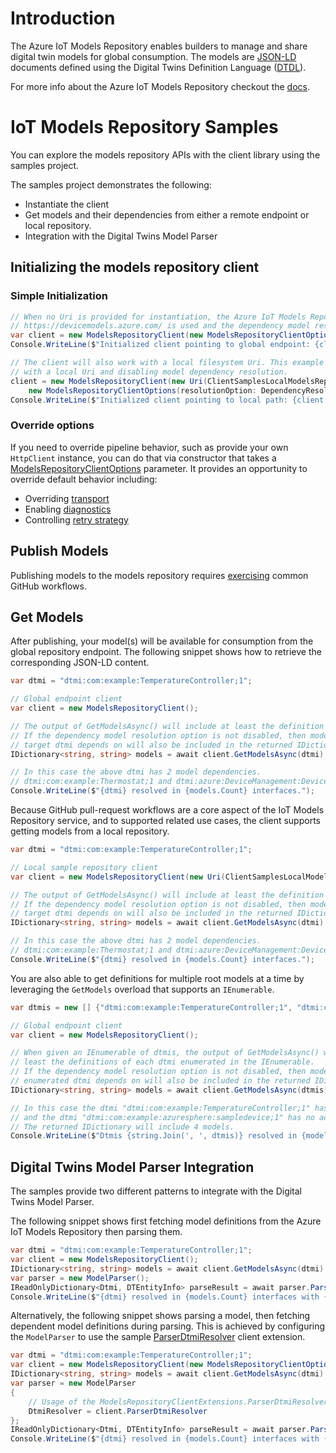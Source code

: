 # Introduction

The Azure IoT Models Repository enables builders to manage and share digital twin models for global consumption. The models are [JSON-LD][json_ld_reference] documents defined using the Digital Twins Definition Language ([DTDL][dtdlv2_reference]).

For more info about the Azure IoT Models Repository checkout the [docs][modelsrepository_msdocs].

# IoT Models Repository Samples

You can explore the models repository APIs with the client library using the samples project.

The samples project demonstrates the following:

- Instantiate the client
- Get models and their dependencies from either a remote endpoint or local repository.
- Integration with the Digital Twins Model Parser

## Initializing the models repository client

### Simple Initialization

```C# Snippet:IoTModelsRepositorySamplesCreateServiceClientSimpleWithGlobalEndpoint
// When no Uri is provided for instantiation, the Azure IoT Models Repository global endpoint
// https://devicemodels.azure.com/ is used and the dependency model resolution option is set to TryFromExpanded.
var client = new ModelsRepositoryClient(new ModelsRepositoryClientOptions());
Console.WriteLine($"Initialized client pointing to global endpoint: {client.RepositoryUri}");
```

```C# Snippet:IoTModelsRepositorySamplesCreateServiceClientSimpleWithLocalRepository
// The client will also work with a local filesystem Uri. This example shows initalization
// with a local Uri and disabling model dependency resolution.
client = new ModelsRepositoryClient(new Uri(ClientSamplesLocalModelsRepository),
    new ModelsRepositoryClientOptions(resolutionOption: DependencyResolutionOption.Disabled));
Console.WriteLine($"Initialized client pointing to local path: {client.RepositoryUri}");
```

### Override options

If you need to override pipeline behavior, such as provide your own `HttpClient` instance, you can do that via constructor that takes a [ModelsRepositoryClientOptions][modelsrepository_clientoptions] parameter.
It provides an opportunity to override default behavior including:

- Overriding [transport][azure_core_transport]
- Enabling [diagnostics][azure_core_diagnostics]
- Controlling [retry strategy](https://github.com/Azure/azure-sdk-for-net/blob/master/sdk/core/Azure.Core/samples/Configuration.md)

## Publish Models

Publishing models to the models repository requires [exercising][modelsrepository_publish_msdocs] common GitHub workflows.

## Get Models

After publishing, your model(s) will be available for consumption from the global repository endpoint. The following snippet shows how to retrieve the corresponding JSON-LD content.

```C# Snippet:IoTModelsRepositorySamplesGetModelsFromGlobalRepoAsync
var dtmi = "dtmi:com:example:TemperatureController;1";

// Global endpoint client
var client = new ModelsRepositoryClient();

// The output of GetModelsAsync() will include at least the definition for the target dtmi.
// If the dependency model resolution option is not disabled, then models in which the
// target dtmi depends on will also be included in the returned IDictionary<string, string>.
IDictionary<string, string> models = await client.GetModelsAsync(dtmi).ConfigureAwait(false);

// In this case the above dtmi has 2 model dependencies.
// dtmi:com:example:Thermostat;1 and dtmi:azure:DeviceManagement:DeviceInformation;1
Console.WriteLine($"{dtmi} resolved in {models.Count} interfaces.");
```

Because GitHub pull-request workflows are a core aspect of the IoT Models Repository service, and to supported related use cases, the client supports getting models from a local repository.

```C# Snippet:IoTModelsRepositorySamplesGetModelsFromLocalRepoAsync
var dtmi = "dtmi:com:example:TemperatureController;1";

// Local sample repository client
var client = new ModelsRepositoryClient(new Uri(ClientSamplesLocalModelsRepository));

// The output of GetModelsAsync() will include at least the definition for the target dtmi.
// If the dependency model resolution option is not disabled, then models in which the
// target dtmi depends on will also be included in the returned IDictionary<string, string>.
IDictionary<string, string> models = await client.GetModelsAsync(dtmi).ConfigureAwait(false);

// In this case the above dtmi has 2 model dependencies.
// dtmi:com:example:Thermostat;1 and dtmi:azure:DeviceManagement:DeviceInformation;1
Console.WriteLine($"{dtmi} resolved in {models.Count} interfaces.");
```

You are also able to get definitions for multiple root models at a time by leveraging
the `GetModels` overload that supports an `IEnumerable`.

```C# Snippet:IoTModelsRepositorySamplesGetMultipleModelsFromGlobalRepoAsync
var dtmis = new [] {"dtmi:com:example:TemperatureController;1", "dtmi:com:example:azuresphere:sampledevice;1"};

// Global endpoint client
var client = new ModelsRepositoryClient();

// When given an IEnumerable of dtmis, the output of GetModelsAsync() will include at 
// least the definitions of each dtmi enumerated in the IEnumerable.
// If the dependency model resolution option is not disabled, then models in which each
// enumerated dtmi depends on will also be included in the returned IDictionary<string, string>.
IDictionary<string, string> models = await client.GetModelsAsync(dtmis).ConfigureAwait(false);

// In this case the dtmi "dtmi:com:example:TemperatureController;1" has 2 model dependencies
// and the dtmi "dtmi:com:example:azuresphere:sampledevice;1" has no additional dependencies.
// The returned IDictionary will include 4 models.
Console.WriteLine($"Dtmis {string.Join(', ', dtmis)} resolved in {models.Count} interfaces.");
```

## Digital Twins Model Parser Integration

The samples provide two different patterns to integrate with the Digital Twins Model Parser.

The following snippet shows first fetching model definitions from the Azure IoT Models Repository then parsing them.

```C# Snippet:IoTModelsRepositorySamplesParserIntegrationGetModelsAndParseAsync
var dtmi = "dtmi:com:example:TemperatureController;1";
var client = new ModelsRepositoryClient();
IDictionary<string, string> models = await client.GetModelsAsync(dtmi).ConfigureAwait(false);
var parser = new ModelParser();
IReadOnlyDictionary<Dtmi, DTEntityInfo> parseResult = await parser.ParseAsync(models.Values.ToArray());
Console.WriteLine($"{dtmi} resolved in {models.Count} interfaces with {parseResult.Count} entities.");
```

Alternatively, the following snippet shows parsing a model, then fetching dependent model definitions during parsing.
This is achieved by configuring the `ModelParser` to use the sample [ParserDtmiResolver][modelsrepository_sample_extension] client extension.

```C# Snippet:IoTModelsRepositorySamplesParserIntegrationParseAndGetModelsAsync
var dtmi = "dtmi:com:example:TemperatureController;1";
var client = new ModelsRepositoryClient(new ModelsRepositoryClientOptions(resolutionOption: DependencyResolutionOption.Disabled));
IDictionary<string, string> models = await client.GetModelsAsync(dtmi).ConfigureAwait(false);
var parser = new ModelParser
{
    // Usage of the ModelsRepositoryClientExtensions.ParserDtmiResolver extension.
    DtmiResolver = client.ParserDtmiResolver
};
IReadOnlyDictionary<Dtmi, DTEntityInfo> parseResult = await parser.ParseAsync(models.Values.Take(1).ToArray());
Console.WriteLine($"{dtmi} resolved in {models.Count} interfaces with {parseResult.Count} entities.");
```

<!-- LINKS -->
[modelsrepository_sample_extension]: https://github.com/Azure/azure-sdk-for-net/blob/master/sdk/modelsrepository/Azure.Iot.ModelsRepository/samples/ModelsRepositoryClientSamples/ModelsRepositoryClientExtensions.cs
[modelsrepository_clientoptions]: https://github.com/Azure/azure-sdk-for-net/blob/master/sdk/modelsrepository/Azure.Iot.ModelsRepository/src/ModelsRepositoryClientOptions.cs
[modelsrepository_msdocs]: https://docs.microsoft.com/azure/iot-pnp/concepts-model-repository
[modelsrepository_publish_msdocs]: https://docs.microsoft.com/azure/iot-pnp/concepts-model-repository#publish-a-model
[modelsrepository_iot_endpoint]: https://devicemodels.azure.com/
[json_ld_reference]: https://json-ld.org
[dtdlv2_reference]: https://github.com/Azure/opendigitaltwins-dtdl/blob/master/DTDL/v2/dtdlv2.md
[azure_core_transport]: https://github.com/Azure/azure-sdk-for-net/blob/master/sdk/core/Azure.Core/samples/Pipeline.md
[azure_core_diagnostics]: https://github.com/Azure/azure-sdk-for-net/blob/master/sdk/core/Azure.Core/samples/Diagnostics.md
[azure_core_configuration]: https://github.com/Azure/azure-sdk-for-net/blob/master/sdk/core/Azure.Core/samples/Configuration.md
